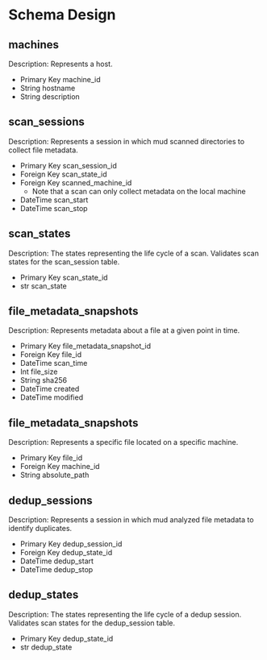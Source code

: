 # Schema Design

## machines

Description:
Represents a host.

- Primary Key machine_id
- String hostname
- String description

## scan_sessions

Description:
Represents a session in which mud scanned directories to collect file metadata.

- Primary Key scan_session_id
- Foreign Key scan_state_id
- Foreign Key scanned_machine_id
  - Note that a scan can only collect metadata on the local machine
- DateTime scan_start
- DateTime scan_stop

## scan_states

Description:
The states representing the life cycle of a scan. Validates scan states for the scan_session table.

- Primary Key scan_state_id
- str scan_state

## file_metadata_snapshots

Description:
Represents metadata about a file at a given point in time.

- Primary Key file_metadata_snapshot_id
- Foreign Key file_id
- DateTime scan_time
- Int file_size
- String sha256
- DateTime created
- DateTime modified

## file_metadata_snapshots

Description:
Represents a specific file located on a specific machine.

- Primary Key file_id
- Foreign Key machine_id
- String absolute_path

## dedup_sessions

Description:
Represents a session in which mud analyzed file metadata to identify duplicates.

- Primary Key dedup_session_id
- Foreign Key dedup_state_id
- DateTime dedup_start
- DateTime dedup_stop

## dedup_states

Description:
The states representing the life cycle of a dedup session. Validates scan states for the dedup_session table.

- Primary Key dedup_state_id
- str dedup_state
